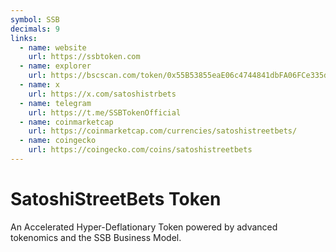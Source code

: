 ```yaml
---
symbol: SSB
decimals: 9
links:
  - name: website
    url: https://ssbtoken.com
  - name: explorer
    url: https://bscscan.com/token/0x55B53855eaE06c4744841dbFA06FCe335dB4355B
  - name: x
    url: https://x.com/satoshistrbets
  - name: telegram
    url: https://t.me/SSBTokenOfficial
  - name: coinmarketcap
    url: https://coinmarketcap.com/currencies/satoshistreetbets/
  - name: coingecko
    url: https://coingecko.com/coins/satoshistreetbets
---
```


# SatoshiStreetBets Token

An Accelerated Hyper-Deflationary Token powered by advanced tokenomics and the SSB Business Model.
